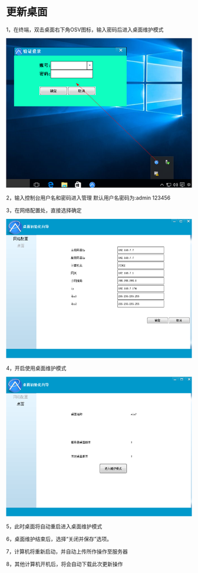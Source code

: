 # 更新桌面


1，在终端，双击桌面右下角OSV图标，输入密码后进入桌面维护模式



![](v20.png)



2，输入控制台用户名和密码进入管理 默认用户名密码为:admin 123456



3，在网络配置处，直接选择确定

![](v23.png)

4，开启使用桌面维护模式

![](v22.png)



5，此时桌面将自动重启进入桌面维护模式

6，桌面维护结束后，选择“关闭并保存”选项。

7，计算机将重新启动，并自动上传所作操作至服务器

8，其他计算机开机后，将会自动下载此次更新操作














